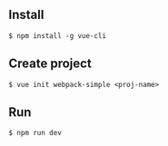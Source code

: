 ## Install
    $ npm install -g vue-cli

## Create project
    $ vue init webpack-simple <proj-name>

## Run
    $ npm run dev

    